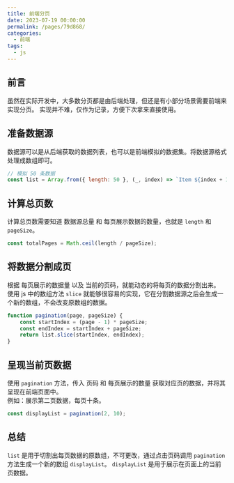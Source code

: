 ```yaml
---
title: 前端分页
date: 2023-07-19 00:00:00
permalink: /pages/79d868/
categories: 
  - 前端
tags: 
  - js
---
```


## 前言

虽然在实际开发中，大多数分页都是由后端处理，但还是有小部分场景需要前端来实现分页。
实现并不难，仅作为记录，方便下次拿来直接使用。

<!-- more -->

## 准备数据源

数据源可以是从后端获取的数据列表，也可以是前端模拟的数据集。将数据源格式处理成数组即可。

```js
// 模拟 50 条数据
const list = Array.from({ length: 50 }, (_, index) => `Item ${index + 1}`);
```

## 计算总页数

计算总页数需要知道 数据源总量 和 每页展示数据的数量，也就是 `length` 和 `pageSize`。

```js
const totalPages = Math.ceil(length / pageSize);
```

## 将数据分割成页

根据 每页展示的数据量 以及 当前的页码，就能动态的将每页的数据分割出来。
使用 js 中的数组方法 `slice` 就能够很容易的实现，它在分割数据源之后会生成一个新的数组，不会改变原数组的数据。

```js
function pagination(page, pageSize) {
	const startIndex = (page - 1) * pageSize;
	const endIndex = startIndex + pageSize;
	return list.slice(startIndex, endIndex);
}
```

## 呈现当前页数据

使用 `pagination` 方法，传入 页码 和 每页展示的数量 获取对应页的数据，并将其呈现在前端页面中。  
例如：展示第二页数据，每页十条。

```js
const displayList = pagination(2, 10);
```

## 总结

`list` 是用于切割出每页数据的原数组，不可更改，通过点击页码调用 `pagination` 方法生成一个新的数组 `displayList`。
`displayList` 是用于展示在页面上的当前页数据。

